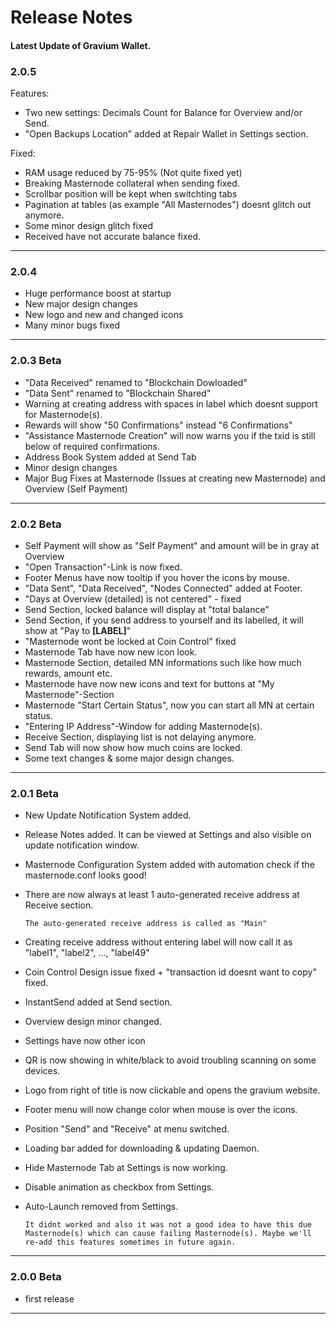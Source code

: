# Release Notes

#### Latest Update of Gravium Wallet.

### 2.0.5
Features:
- Two new settings: Decimals Count for Balance for Overview and/or Send.
- "Open Backups Location" added at Repair Wallet in Settings section.

Fixed:
- RAM usage reduced by 75-95% (Not quite fixed yet)
- Breaking Masternode collateral when sending fixed.
- Scrollbar position will be kept when switchting tabs
- Pagination at tables (as example "All Masternodes") doesnt glitch out anymore.
- Some minor design glitch fixed
- Received have not accurate balance fixed.
___
### 2.0.4
- Huge performance boost at startup
- New major design changes
- New logo and new and changed icons
- Many minor bugs fixed
___
### 2.0.3 Beta
- "Data Received" renamed to "Blockchain Dowloaded"
- "Data Sent" renamed to "Blockchain Shared"
- Warning at creating address with spaces in label which doesnt support for Masternode(s).
- Rewards will show "50 Confirmations" instead "6 Confirmations"
- "Assistance Masternode Creation" will now warns you if the txid is still below of required confirmations.
- Address Book System added at Send Tab
- Minor design changes
- Major Bug Fixes at Masternode (Issues at creating new Masternode) and Overview (Self Payment)
___
### 2.0.2 Beta
- Self Payment will show as "Self Payment" and amount will be in gray at Overview
- "Open Transaction"-Link is now fixed.
- Footer Menus have now tooltip if you hover the icons by mouse.
- "Data Sent", "Data Received", "Nodes Connected" added at Footer.
- "Days at Overview (detailed) is not centered" - fixed
- Send Section, locked balance will display at "total balance"
- Send Section, if you send address to yourself and its labelled, it will show at "Pay to **[LABEL]**"
- "Masternode wont be locked at Coin Control" fixed
- Masternode Tab have now new icon look.
- Masternode Section, detailed MN informations such like how much rewards, amount etc.
- Masternode have now new icons and text for buttons at "My Masternode"-Section
- Masternode "Start Certain Status", now you can start all MN at certain status.
- "Entering IP Address"-Window for adding Masternode(s).
- Receive Section, displaying list is not delaying anymore.
- Send Tab will now show how much coins are locked.
- Some text changes & some major design changes.
___
### 2.0.1 Beta
- New Update Notification System added.
- Release Notes added. It can be viewed at Settings and also visible on update notification window.
- Masternode Configuration System added with automation check if the masternode.conf looks good!
- There are now always at least 1 auto-generated receive address at Receive section.

    ```The auto-generated receive address is called as "Main"```
- Creating receive address without entering label will now call it as "label1", "label2", ..., "label49"
- Coin Control Design issue fixed + "transaction id doesnt want to copy" fixed.
- InstantSend added at Send section.
- Overview design minor changed.
- Settings have now other icon
- QR is now showing in white/black to avoid troubling scanning on some devices.
- Logo from right of title is now clickable and opens the gravium website.
- Footer menu will now change color when mouse is over the icons.
- Position "Send" and "Receive" at menu switched.
- Loading bar added for downloading & updating Daemon.
- Hide Masternode Tab at Settings is now working.
- Disable animation as checkbox from Settings.
- Auto-Launch removed from Settings.

    ```It didnt worked and also it was not a good idea to have this due Masternode(s) which can cause failing Masternode(s). Maybe we'll re-add this features sometimes in future again.```

___
### 2.0.0 Beta

- first release
___
